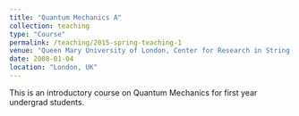 ```yaml
---
title: "Quantum Mechanics A"
collection: teaching
type: "Course"
permalink: /teaching/2015-spring-teaching-1
venue: "Queen Mary University of London, Center for Research in String Theory"
date: 2008-01-04
location: "London, UK"
---
```


This is an introductory course on Quantum Mechanics for first year undergrad students.
